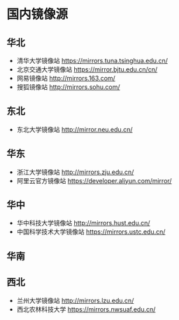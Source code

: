 # 国内镜像源
华北
--
- 清华大学镜像站 https://mirrors.tuna.tsinghua.edu.cn/
- 北京交通大学镜像站 https://mirror.bjtu.edu.cn/cn/
- 网易镜像站 http://mirrors.163.com/
- 搜狐镜像站 http://mirrors.sohu.com/


东北
--
- 东北大学镜像站 http://mirror.neu.edu.cn/


华东
--
- 浙江大学镜像站 http://mirrors.zju.edu.cn/
- 阿里云官方镜像站 https://developer.aliyun.com/mirror/

华中
--
- 华中科技大学镜像站 http://mirrors.hust.edu.cn/
- 中国科学技术大学镜像站 https://mirrors.ustc.edu.cn/

华南
--


西北
--
- 兰州大学镜像站 http://mirrors.lzu.edu.cn/
- 西北农林科技大学 https://mirrors.nwsuaf.edu.cn/

